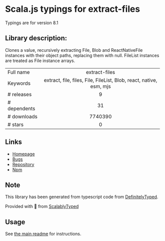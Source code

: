 
# Scala.js typings for extract-files

Typings are for version 8.1

## Library description:
Clones a value, recursively extracting File, Blob and ReactNativeFile instances with their object paths, replacing them with null. FileList instances are treated as File instance arrays.

|                    |                 |
| ------------------ | :-------------: |
| Full name          | extract-files |
| Keywords           | extract, file, files, File, FileList, Blob, react, native, esm, mjs |
| # releases         | 9 |
| # dependents       | 31 |
| # downloads        | 7740390 |
| # stars            | 0 |

## Links
- [Homepage](https://github.com/jaydenseric/extract-files#readme)
- [Bugs](https://github.com/jaydenseric/extract-files/issues)
- [Repository](https://github.com/jaydenseric/extract-files)
- [Npm](https://www.npmjs.com/package/extract-files)
    


## Note
This library has been generated from typescript code from [DefinitelyTyped](https://definitelytyped.org).

Provided with :purple_heart: from [ScalablyTyped](https://github.com/oyvindberg/ScalablyTyped)

## Usage
See [the main readme](../../readme.md) for instructions.


